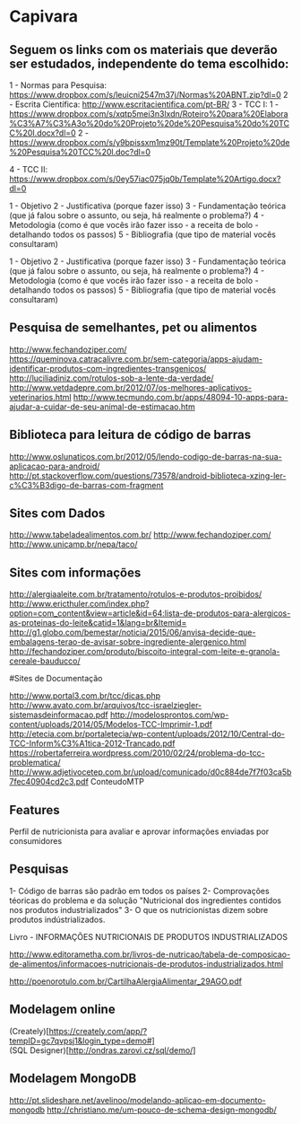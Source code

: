 # Capivara

## Seguem os links com os materiais que deverão ser estudados, independente do tema escolhido:

1 - Normas para Pesquisa: https://www.dropbox.com/s/leuicni2547m37j/Normas%20ABNT.zip?dl=0
2 - Escrita Científica: http://www.escritacientifica.com/pt-BR/
3 - TCC I:
1 - https://www.dropbox.com/s/xqtp5mei3n3lxdn/Roteiro%20para%20Elabora%C3%A7%C3%A3o%20do%20Projeto%20de%20Pesquisa%20do%20TCC%20I.docx?dl=0
2 - https://www.dropbox.com/s/y9bpissxm1mz90t/Template%20Projeto%20de%20Pesquisa%20TCC%20l.doc?dl=0

4 - TCC II: https://www.dropbox.com/s/0ey57iac075jq0b/Template%20Artigo.docx?dl=0


1 - Objetivo
2 - Justificativa (porque fazer isso)
3 - Fundamentação teórica (que já falou sobre o assunto, ou seja, há realmente o problema?)
4 - Metodologia (como é que vocês irão fazer isso - a receita de bolo - detalhando todos os passos)
5 - Bibliografia (que tipo de material vocês consultaram)



1 - Objetivo
2 - Justificativa (porque fazer isso)
3 - Fundamentação teórica (que já falou sobre o assunto, ou seja, há realmente o problema?)
4 - Metodologia (como é que vocês irão fazer isso - a receita de bolo - detalhando todos os passos)
5 - Bibliografia (que tipo de material vocês consultaram)

## Pesquisa de semelhantes, pet ou alimentos

http://www.fechandoziper.com/
https://queminova.catracalivre.com.br/sem-categoria/apps-ajudam-identificar-produtos-com-ingredientes-transgenicos/
http://luciliadiniz.com/rotulos-sob-a-lente-da-verdade/
http://www.vetdadepre.com.br/2012/07/os-melhores-aplicativos-veterinarios.html
http://www.tecmundo.com.br/apps/48094-10-apps-para-ajudar-a-cuidar-de-seu-animal-de-estimacao.htm


## Biblioteca para leitura de código de barras
http://www.oslunaticos.com.br/2012/05/lendo-codigo-de-barras-na-sua-aplicacao-para-android/
http://pt.stackoverflow.com/questions/73578/android-biblioteca-xzing-ler-c%C3%B3digo-de-barras-com-fragment

## Sites com Dados
http://www.tabeladealimentos.com.br/
http://www.fechandoziper.com/
http://www.unicamp.br/nepa/taco/


## Sites com informações

http://alergiaaleite.com.br/tratamento/rotulos-e-produtos-proibidos/
http://www.ericthuler.com/index.php?option=com_content&view=article&id=64:lista-de-produtos-para-alergicos-as-proteinas-do-leite&catid=1&lang=br&Itemid=
http://g1.globo.com/bemestar/noticia/2015/06/anvisa-decide-que-embalagens-terao-de-avisar-sobre-ingrediente-alergenico.html
http://fechandoziper.com/produto/biscoito-integral-com-leite-e-granola-cereale-bauducco/

#Sites de Documentação

http://www.portal3.com.br/tcc/dicas.php
http://www.avato.com.br/arquivos/tcc-israelziegler-sistemasdeinformacao.pdf
http://modelosprontos.com/wp-content/uploads/2014/05/Modelos-TCC-Imprimir-1.pdf
http://etecia.com.br/portaletecia/wp-content/uploads/2012/10/Central-do-TCC-Inform%C3%A1tica-2012-Trancado.pdf
https://robertaferreira.wordpress.com/2010/02/24/problema-do-tcc-problematica/
http://www.adjetivocetep.com.br/upload/comunicado/d0c884de7f7f03ca5b7fec40904cd2c3.pdf
ConteudoMTP


## Features

Perfil de nutricionista para avaliar e aprovar informações enviadas por consumidores



## Pesquisas

1- Código de barras são padrão em todos os países
2- Comprovações téoricas do problema e da solução "Nutricional dos ingredientes contidos nos produtos industrializados"
3- O que os nutricionistas dizem sobre produtos indústrializados.

Livro - INFORMAÇÕES NUTRICIONAIS DE PRODUTOS INDUSTRIALIZADOS

http://www.editorametha.com.br/livros-de-nutricao/tabela-de-composicao-de-alimentos/informacoes-nutricionais-de-produtos-industrializados.html

http://poenorotulo.com.br/CartilhaAlergiaAlimentar_29AGO.pdf


## Modelagem online
(Creately)[https://creately.com/app/?tempID=gc7qvpsj1&login_type=demo#]  
(SQL Designer)[http://ondras.zarovi.cz/sql/demo/]

## Modelagem MongoDB

http://pt.slideshare.net/avelinoo/modelando-aplicao-em-documento-mongodb
http://christiano.me/um-pouco-de-schema-design-mongodb/
